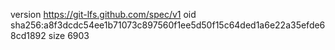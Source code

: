 version https://git-lfs.github.com/spec/v1
oid sha256:a8f3dcdc54ee1b71073c897560f1ee5d50f15c64ded1a6e22a35efde68cd1892
size 6903
